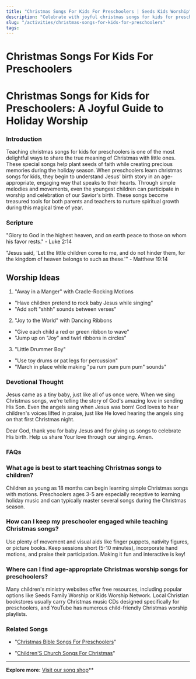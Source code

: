 ```yaml
---
title: "Christmas Songs For Kids For Preschoolers | Seeds Kids Worship"
description: "Celebrate with joyful christmas songs for kids for preschoolers featuring biblical Christmas themes. Holiday worship music for children and families."
slug: "/activities/christmas-songs-for-kids-for-preschoolers"
tags:
---
```


# Christmas Songs For Kids For Preschoolers

# Christmas Songs for Kids for Preschoolers: A Joyful Guide to Holiday Worship

### Introduction
Teaching christmas songs for kids for preschoolers is one of the most delightful ways to share the true meaning of Christmas with little ones. These special songs help plant seeds of faith while creating precious memories during the holiday season. When preschoolers learn christmas songs for kids, they begin to understand Jesus' birth story in an age-appropriate, engaging way that speaks to their hearts. Through simple melodies and movements, even the youngest children can participate in worship and celebration of our Savior's birth. These songs become treasured tools for both parents and teachers to nurture spiritual growth during this magical time of year.

### Scripture
"Glory to God in the highest heaven, and on earth peace to those on whom his favor rests." - Luke 2:14

"Jesus said, 'Let the little children come to me, and do not hinder them, for the kingdom of heaven belongs to such as these.'" - Matthew 19:14

## Worship Ideas
1. "Away in a Manger" with Cradle-Rocking Motions
- "Have children pretend to rock baby Jesus while singing"
- "Add soft "shhh" sounds between verses"

2. "Joy to the World" with Dancing Ribbons
- "Give each child a red or green ribbon to wave"
- "Jump up on "Joy" and twirl ribbons in circles"

3. "Little Drummer Boy"
- "Use toy drums or pat legs for percussion"
- "March in place while making "pa rum pum pum pum" sounds"

### Devotional Thought
Jesus came as a tiny baby, just like all of us once were. When we sing Christmas songs, we're telling the story of God's amazing love in sending His Son. Even the angels sang when Jesus was born! God loves to hear children's voices lifted in praise, just like He loved hearing the angels sing on that first Christmas night.

Dear God, thank you for baby Jesus and for giving us songs to celebrate His birth. Help us share Your love through our singing. Amen.

### FAQs

### What age is best to start teaching Christmas songs to children?
Children as young as 18 months can begin learning simple Christmas songs with motions. Preschoolers ages 3-5 are especially receptive to learning holiday music and can typically master several songs during the Christmas season.

### How can I keep my preschooler engaged while teaching Christmas songs?
Use plenty of movement and visual aids like finger puppets, nativity figures, or picture books. Keep sessions short (5-10 minutes), incorporate hand motions, and praise their participation. Making it fun and interactive is key!

### Where can I find age-appropriate Christmas worship songs for preschoolers?
Many children's ministry websites offer free resources, including popular options like Seeds Family Worship or Kids Worship Network. Local Christian bookstores usually carry Christmas music CDs designed specifically for preschoolers, and YouTube has numerous child-friendly Christmas worship playlists.

### Related Songs

- "[Christmas Bible Songs For Preschoolers](/activities/christmas-bible-songs-for-preschoolers/)"

- "[Children'S Church Songs For Christmas](/activities/children-s-church-songs-for-christmas/)"

---

**Explore more:** [Visit our song shop](https://seedskidsworship.com/shop)**

<!-- Schema Markup -->
<script type="application/ld+json">
{
  "@context": "https://schema.org",
  "@type": "MusicRecording",
  "name": "Christmas Songs For Kids For Preschoolers",
  "byArtist": {
    "@type": "MusicGroup",
    "name": "Seeds Kids Worship"
  },
  "isFamilyFriendly": true,
  "url": "https://seedskidsworship.com/activities/christmas-songs-for-kids-for-preschoolers/"
}
</script>